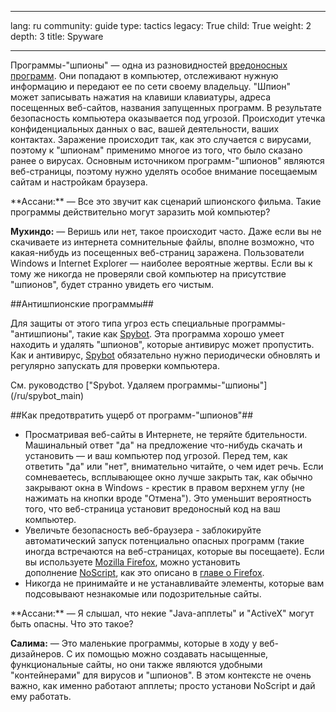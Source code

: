 

---

lang: ru
community: guide
type: tactics
legacy: True
child: True
weight: 2
depth: 3
title: Spyware

---

Программы-"шпионы" — одна из разновидностей [вредоносных программ](/ru/glossary#Malware). Они попадают в компьютер, отслеживают нужную информацию и передают ее по сети своему владельцу. "Шпион" может записывать нажатия на клавиши клавиатуры, адреса посещенных веб-сайтов, названия запущенных программ. В результате безопасность компьютера оказывается под угрозой. Происходит утечка конфиденциальных данных о вас, вашей деятельности, ваших контактах. Заражение происходит так, как это случается с вирусами, поэтому к "шпионам" применимо многое из того, что было сказано ранее о вирусах. Основным источником программ-"шпионов" являются веб-страницы, поэтому нужно уделять особое внимание посещаемым сайтам и настройкам браузера.

<div class="background" markdown="1">
**Ассани:** — Все это звучит как сценарий шпионского фильма. Такие программы действительно могут заразить мой компьютер?

**Мухиндо:** — Веришь или нет, такое происходит часто. Даже если вы не скачиваете из интернета сомнительные файлы, вполне возможно, что какая-нибудь из посещенных веб-страниц заражена. Пользователи Windows и Internet Explorer — наиболее вероятные жертвы. Если вы к тому же никогда не проверяли свой компьютер на присутствие "шпионов", будет странно увидеть его чистым.</div>

##Антишпионские программы##

Для защиты от этого типа угроз есть специальные программы-"антишпионы", такие как [Spybot](/ru/glossary#Spybot). Эта программа хорошо умеет находить и удалять "шпионов", которые антивирус может пропустить. Как и антивирус, [Spybot](/ru/glossary#Spybot) обязательно нужно периодически обновлять и регулярно запускать для проверки компьютера.

<div class=getstarted markdown=1>См. руководство ["Spybot. Удаляем программы-"шпионы"](/ru/spybot_main)</div>

##Как предотвратить ущерб от программ-"шпионов"##

- Просматривая веб-сайты в Интернете, не теряйте бдительности. Машинальный ответ "да" на предложение что-нибудь скачать и установить — и ваш компьютер под угрозой. Перед тем, как ответить "да" или "нет", внимательно читайте, о чем идет речь. Если сомневаетесь, всплывающее окно лучше закрыть так, как обычно закрывают окна в Windows - крестик в правом верхнем углу (не нажимать на кнопки вроде "Отмена"). Это уменьшит вероятность того, что веб-страница установит вредоносный код на ваш компьютер.
- Увеличьте безопасность веб-браузера - заблокируйте автоматический запуск потенциально опасных программ (такие иногда встречаются на веб-страницах, которые вы посещаете). Если вы используете [Mozilla Firefox](/ru/glossary#Firefox), можно установить дополнение [NoScript](/ru/glossary#Noscript), как это описано в [главе о Firefox](/ru/firefox_main).
- Никогда не принимайте и не устанавливайте элементы, которые вам подсовывают незнакомые или подозрительные сайты.

<div class="background" markdown="1">
**Ассани:** — Я слышал, что некие "Java-апплеты" и "ActiveX" могут быть опасны. Что это такое?

**Салима:** — Это маленькие программы, которые в ходу у веб-дизайнеров. С их помощью можно создавать насыщенные, функциональные сайты, но они также являются удобными "контейнерами" для вирусов и "шпионов". В этом контексте не очень важно, как именно работают апплеты; просто установи NoScript и дай ему работать.</div>

